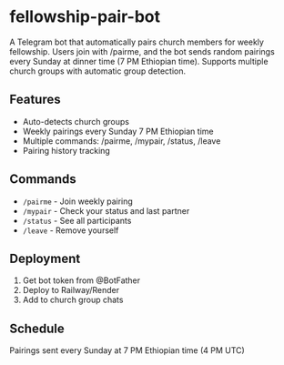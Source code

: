 # fellowship-pair-bot
A Telegram bot that automatically pairs church members for weekly fellowship. Users join with /pairme, and the bot sends random pairings every Sunday at dinner time (7 PM Ethiopian time). Supports multiple church groups with automatic group detection.

## Features
- Auto-detects church groups
- Weekly pairings every Sunday 7 PM Ethiopian time
- Multiple commands: /pairme, /mypair, /status, /leave
- Pairing history tracking

## Commands
- `/pairme` - Join weekly pairing
- `/mypair` - Check your status and last partner
- `/status` - See all participants
- `/leave` - Remove yourself

## Deployment
1. Get bot token from @BotFather
2. Deploy to Railway/Render
3. Add to church group chats

## Schedule
Pairings sent every Sunday at 7 PM Ethiopian time (4 PM UTC)
